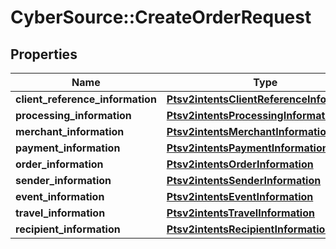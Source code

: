 # CyberSource::CreateOrderRequest

## Properties
Name | Type | Description | Notes
------------ | ------------- | ------------- | -------------
**client_reference_information** | [**Ptsv2intentsClientReferenceInformation**](Ptsv2intentsClientReferenceInformation.md) |  | [optional] 
**processing_information** | [**Ptsv2intentsProcessingInformation**](Ptsv2intentsProcessingInformation.md) |  | [optional] 
**merchant_information** | [**Ptsv2intentsMerchantInformation**](Ptsv2intentsMerchantInformation.md) |  | [optional] 
**payment_information** | [**Ptsv2intentsPaymentInformation**](Ptsv2intentsPaymentInformation.md) |  | [optional] 
**order_information** | [**Ptsv2intentsOrderInformation**](Ptsv2intentsOrderInformation.md) |  | [optional] 
**sender_information** | [**Ptsv2intentsSenderInformation**](Ptsv2intentsSenderInformation.md) |  | [optional] 
**event_information** | [**Ptsv2intentsEventInformation**](Ptsv2intentsEventInformation.md) |  | [optional] 
**travel_information** | [**Ptsv2intentsTravelInformation**](Ptsv2intentsTravelInformation.md) |  | [optional] 
**recipient_information** | [**Ptsv2intentsRecipientInformation**](Ptsv2intentsRecipientInformation.md) |  | [optional] 


